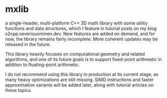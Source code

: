 # mxlib

a single-header, multi-platform C++ 3D math library with some utility functions and data structures, which I feature in tutorial posts on my blog s2cpp.severisuominen.dev. New features are added on demand, and for now, the library remains fairly incomplete. More coherent updates may be released in the future.

This library heavily focuses on computational geometry and related algorithms, and one of its future goals is to support fixed-point arithmetic in addition to floating-point arithmetic.

I do not recommend using this library in production at its current stage, as many heavy optimizations are still missing. SIMD instructions and faster approximation variants will be added later, along with tutorial articles on these topics.